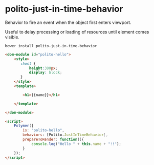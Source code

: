 # polito-just-in-time-behavior

Behavior to fire an event when the object first enters viewport.

Useful to delay processing or loading of resources until element comes visible.

```
bower install polito-just-in-time-behavior
```
```html
<dom-module id="polito-hello">
    <style>
       :host {
           height:300px;
           display: block;
       }
    </style>
    <template>

        <h1>{{name}}</h1>

    </template>

</dom-module>

<script>
    Polymer({
        is: "polito-hello",
        behaviors: [Polito.JustInTimeBehavior],
        prepareToRender: function(){
            console.log("Hello " + this.name + "!!");
        }
    });
</script>
```
